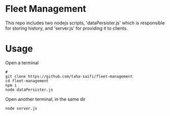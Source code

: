 # Fleet Management
This repo includes two nodejs scripts, 'dataPersister.js' which is responsible for storing history, and 'server.js' for providing it to clients.
# Usage
Open a terminal
```
#
git clone https://github.com/taha-saifi/fleet-management
cd fleet-management
npm i
node dataPersister.js
```
Open another terminal, in the same dir
```
node server.js
```

